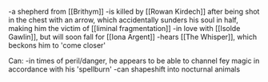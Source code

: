 
-a shepherd from [[Brithym]]
-is killed by [[Rowan Kirdech]] after being shot in the chest with an arrow, which accidentally sunders his soul in half, making him the victim of [[liminal fragmentation]]
-in love with [[Isolde Gawlin]], but will soon fall for [[Iona Argent]] 
-hears [[The Whisper]], which beckons him to 'come closer'

Can:
-in times of peril/danger, he appears to be able to channel fey magic in accordance with his 'spellburn'
-can shapeshift into nocturnal animals